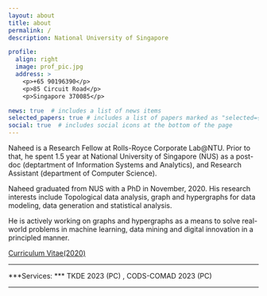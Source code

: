 ```yaml
---
layout: about
title: about
permalink: /
description: National University of Singapore

profile:
  align: right
  image: prof_pic.jpg
  address: >
    <p>+65 90196390</p>
    <p>85 Circuit Road</p>
    <p>Singapore 370085</p>

news: true  # includes a list of news items
selected_papers: true # includes a list of papers marked as "selected={true}"
social: true  # includes social icons at the bottom of the page
---
```


Naheed is a Research Fellow at Rolls-Royce Corporate Lab@NTU. Prior to that, he spent 1.5 year at National University of Singapore (NUS) as a post-doc (deptartment of Information Systems and Analytics), and Research Assistant (department of Computer Science). 

Naheed graduated from NUS with a PhD in November, 2020. His research interests include Topological data analysis, graph and hypergraphs for data modeling, data generation and statistical analysis.

He is actively working on graphs and hypergraphs as a means to solve real-world problems in machine learning, data mining and digital innovation in a principled manner.

<a href='assets/pdf/Naheed_Resume.pdf'>Curriculum Vitae(2020)</a>

---------
***Services: *** TKDE 2023 (PC) , CODS-COMAD 2023 (PC)

---------
<!-- Put your address / P.O. box / other info right below your picture. You can also disable any these elements by editing `profile` property of the YAML header of your `_pages/about.md`. Edit `_bibliography/papers.bib` and Jekyll will render your [publications page](/al-folio/publications/) automatically.

Link to your social media connections, too. This theme is set up to use [Font Awesome icons](http://fortawesome.github.io/Font-Awesome/){:target="\_blank"} and [Academicons](https://jpswalsh.github.io/academicons/){:target="\_blank"}, like the ones below. Add your Facebook, Twitter, LinkedIn, Google Scholar, or just disable all of them. -->
